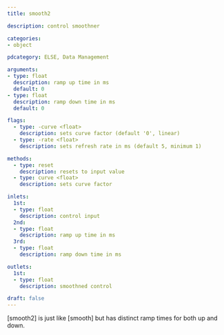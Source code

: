 ```yaml
---
title: smooth2

description: control smoothner

categories:
- object

pdcategory: ELSE, Data Management

arguments:
- type: float
  description: ramp up time in ms
  default: 0
- type: float
  description: ramp down time in ms
  default: 0

flags:
  - type: -curve <float>
    description: sets curve factor (default '0', linear)
  - type: -rate <float>
    description: sets refresh rate in ms (default 5, minimum 1)

methods:
  - type: reset
    description: resets to input value
  - type: curve <float>
    description: sets curve factor

inlets:
  1st:
  - type: float
    description: control input
  2nd:
  - type: float
    description: ramp up time in ms
  3rd:
  - type: float
    description: ramp down time in ms

outlets:
  1st:
  - type: float
    description: smoothned control

draft: false
---
```


[smooth2] is just like [smooth] but has distinct ramp times for both up and down.
